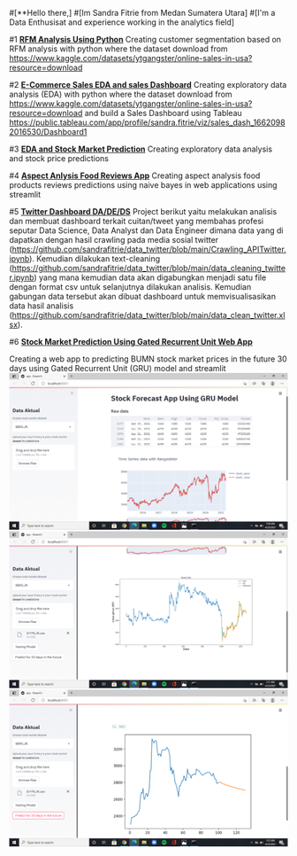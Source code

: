 #[**Hello there,]
#[Im Sandra Fitrie from Medan Sumatera Utara] 
#[I'm a Data Enthusisat and experience working in the analytics field]

#1 [**RFM Analysis Using Python**](https://github.com/sandrafitrie/sales/blob/main/rfm_sales.ipynb)
Creating customer segmentation based on RFM analysis with python where the dataset download from https://www.kaggle.com/datasets/ytgangster/online-sales-in-usa?resource=download

#2 [**E-Commerce Sales EDA and sales Dashboard**](https://github.com/sandrafitrie/sales)
Creating exploratory data analysis (EDA) with python where the dataset download from https://www.kaggle.com/datasets/ytgangster/online-sales-in-usa?resource=download
and build a Sales Dashboard using Tableau https://public.tableau.com/app/profile/sandra.fitrie/viz/sales_dash_16620982016530/Dashboard1

#3 [**EDA and Stock Market Prediction**](https://github.com/sandrafitrie/EDA)
Creating exploratory data analysis and stock price predictions 

#4 [**Aspect Anlysis Food Reviews App**](https://github.com/sandrafitrie/Absa)
Creating aspect analysis food products reviews predictions using naive bayes in web applications using streamlit

#5 [**Twitter Dashboard DA/DE/DS**](https://github.com/sandrafitrie/data_twitter)
Project berikut yaitu melakukan analisis dan membuat dashboard terkait cuitan/tweet yang membahas profesi seputar Data Science, Data Analyst dan Data Engineer dimana data yang di dapatkan dengan hasil crawling pada media sosial twitter (https://github.com/sandrafitrie/data_twitter/blob/main/Crawling_APITwitter.ipynb). Kemudian dilakukan text-cleaning (https://github.com/sandrafitrie/data_twitter/blob/main/data_cleaning_twitter.ipynb) yang mana kemudian data akan digabungkan menjadi satu file dengan format csv untuk selanjutnya dilakukan analisis. Kemudian gabungan data tersebut akan dibuat dashboard untuk memvisualisasikan data hasil analisis  (https://github.com/sandrafitrie/data_twitter/blob/main/data_clean_twitter.xlsx).

#6 [**Stock Market Prediction Using Gated Recurrent Unit Web App**](https://github.com/sandrafitrie/Forecasting_stockprice)

Creating a web app to predicting BUMN stock market prices in the future 30 days using Gated Recurrent Unit (GRU) model and streamlit
![](https://github.com/sandrafitrie/Portfolio/blob/main/images/Screenshot%20(36).png)
![](https://github.com/sandrafitrie/Portfolio/blob/main/images/Screenshot%20(37).png)
![](https://github.com/sandrafitrie/Portfolio/blob/main/images/Screenshot%20(38).png)
